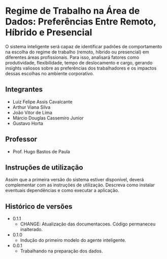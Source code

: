 # Regime de Trabalho na Área de Dados: Preferências Entre Remoto, Híbrido e Presencial

O sistema inteligente será capaz de identificar padrões de comportamento na escolha do regime de trabalho (remoto, híbrido ou presencial) em diferentes áreas profissionais. Para isso, analisará fatores como produtividade, flexibilidade, tempo de deslocamento e cargo, gerando insights valiosos sobre as preferências dos trabalhadores e os impactos dessas escolhas no ambiente corporativo.

## Integrantes

* Luiz Felipe Assis Cavalcante
* Arthur Viana Silva
* João Vitor de Lima
* Márcio Douglas Cassemiro Junior
* Gustavo Horta

## Professor

* Prof. Hugo Bastos de Paula

## Instruções de utilização

Assim que a primeira versão do sistema estiver disponível, deverá complementar com as instruções de utilização. Descreva como instalar eventuais dependências e como executar a aplicação.

## Histórico de versões

* 0.1.1
    * CHANGE: Atualização das documentacoes. Código permaneceu inalterado.
* 0.1.0
    * Indução do primeiro modelo do agente inteligente.
* 0.0.1
    * Trabalhando na preparação dos dados.

